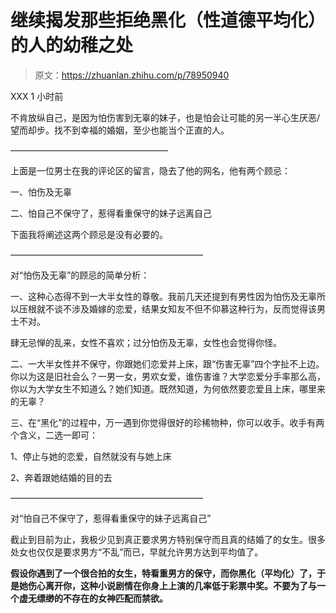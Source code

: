 # 继续揭发那些拒绝黑化（性道德平均化）的人的幼稚之处

> 原文：<https://zhuanlan.zhihu.com/p/78950940>

XXX 1 小时前

不肯放纵自己，是因为怕伤害到无辜的妹子，也是怕会让可能的另一半心生厌恶/望而却步。找不到幸福的婚姻，至少也能当个正直的人。

——————————————————

上面是一位男士在我的评论区的留言，隐去了他的网名，他有两个顾忌：

一、怕伤及无辜

二、怕自己不保守了，惹得看重保守的妹子远离自己

下面我将阐述这两个顾忌是没有必要的。

——————————————————————

对“怕伤及无辜”的顾忌的简单分析：

一、这种心态得不到一大半女性的尊敬。我前几天还提到有男性因为怕伤及无辜所以压根就不谈不涉及婚嫁的恋爱，结果女知友不但不仰慕这种行为，反而觉得该男士不对。

肆无忌惮的乱来，女性不喜欢；过分怕伤及无辜，女性也会觉得你怪。

二、一大半女性并不保守，你跟她们恋爱并上床，跟“伤害无辜”四个字扯不上边。你以为这是旧社会么？一男一女，男欢女爱，谁伤害谁？大学恋爱分手率那么高，你以为大学女生不知道么？她们知道。既然知道，为何依然要恋爱且上床，哪里来的无辜？

三、在“黑化”的过程中，万一遇到你觉得很好的珍稀物种，你可以收手。收手有两个含义，二选一即可：

1、停止与她的恋爱，自然就没有与她上床

2、奔着跟她结婚的目的去

——————————————————————

对“怕自己不保守了，惹得看重保守的妹子远离自己”

截止到目前为止，我极少见到真正要求男方特别保守而且真的结婚了的女生。很多处女也仅仅是要求男方“不乱”而已，早就允许男方达到平均值了。

**假设你遇到了一个很合拍的女生，特看重男方的保守，而你黑化（平均化）了，于是她伤心离开你，这种小说剧情在你身上上演的几率低于彩票中奖。不要为了与一个虚无缥缈的不存在的女神匹配而禁欲。**